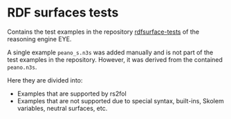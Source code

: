 # RDF surfaces tests

Contains the test examples in the repository [rdfsurface-tests](https://github.com/eyereasoner/rdfsurfaces-tests/tree/94eb1b74c70b51f34f67b15d59e8e02ebaf4a96b) of the reasoning engine EYE.

A single example `peano_s.n3s` was added manually and is not part of the test examples in the repository. However, it was derived from the contained `peano.n3s`.

Here they are divided into:
- Examples that are supported by rs2fol
- Examples that are not supported due to special syntax, built-ins, Skolem variables, neutral surfaces, etc.
